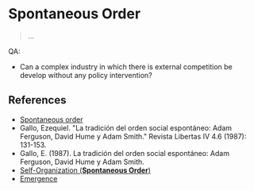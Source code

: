 # Spontaneous Order

> …

QA:

- Can a complex industry in which there is external competition be develop without any policy intervention?

## References

- [Spontaneous order](https://en.wikipedia.org/wiki/Spontaneous_order)
- Gallo, Ezequiel. "La tradición del orden social espontáneo: Adam Ferguson, David Hume y Adam Smith." Revista Libertas IV 4.6 (1987): 131-153.
- Gallo, E. (1987). La tradición del orden social espontáneo: Adam Ferguson, David Hume y Adam Smith.
- [Self-Organization (**Spontaneous Order**)](https://www.notion.so/Self-Organization-Spontaneous-Order-6f6ceaf338f14c31b4d79e04c85f6c54?pvs=21)
- [Emergence](https://www.notion.so/Emergence-741583ecd1b64e3ea75a170a732cd2b5?pvs=21)
